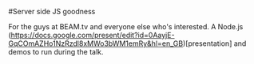 #Server side JS goodness

For the guys at BEAM.tv and everyone else who's interested.
A Node.js (https://docs.google.com/present/edit?id=0AayjE-GqCOmAZHo1NzRzdl8xMWo3bWM1emRy&hl=en_GB)[presentation] and demos to run during the talk.

